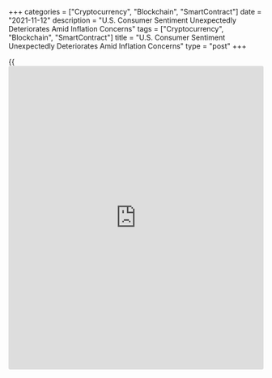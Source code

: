 +++
categories = ["Cryptocurrency", "Blockchain", "SmartContract"]
date = "2021-11-12"
description = "U.S. Consumer Sentiment Unexpectedly Deteriorates Amid Inflation Concerns"
tags = ["Cryptocurrency", "Blockchain", "SmartContract"]
title = "U.S. Consumer Sentiment Unexpectedly Deteriorates Amid Inflation Concerns"
type = "post"
+++

{{<iframe id="large-banner" src="https://www.bounty.group/#slide=2.0" width="100%" height="600" scrolling="no" style="border: 0px solid rgb(216, 221, 230); border-radius: 3px;">}}

Reflecting concerns about inflation, the University of Michigan released
a report on Friday showing an unexpected slump in U.S. consumer
sentiment in the month of November.

The preliminary report said the consumer sentiment index slid to 66.8 in
November from a final reading of 71.7 in October. The decrease surprised
economists, who had expected the index to inch up to 72.4.

With the unexpected drop, the consumer sentiment index fell to its
lowest level since hitting 63.7 in November of 2011.

Surveys of Consumers chief economist Richard Curtin said the
deterioration in consumer sentiment was due to "an escalating inflation
rate and the growing belief among consumers that no effective policies
have yet been developed to reduce the damage from surging inflation."

"One-in-four consumers cited inflationary reductions in their living
standards in November, with lower income and older consumers voicing the
greatest impact," Curtin said.

He added, "Nominal income gains were widely reported but when asked
about inflation-adjusted gains, half of all families anticipated reduced
real incomes next year."

One-year inflation expectations inched up to 4.9 percent in November
from 4.8 percent in October, while five-year inflation expectations held
at 2.9 percent.

The report also showed the current economic conditions index fell to
73.2 in November from 77.7 in October. The index of consumer
expectations also dropped to 62.8 from 67.9.

For comments and feedback [contact](https://www.playgroundfx.com/contact/): editorial@rtt[news](https://www.letsplayfx.com/blog/forex-news-website/).com

[Economic News][1]

 **What parts of the world are seeing the best (and worst) economic
performances lately? Click[here][2] to check out our [Econ Scorecard][2]
and find out! See up-to-the-moment [ranking](https://www.playgroundfx.com/blog/crypto-exchange-ranking/)s for the best and worst
performers in [GDP][3], [unemployment rate][4], [inflation][5] and much
more.**

   1. www.rtt[news](https://www.letsplayfx.com/blog/forex-news-website/).com/Content/EconomicNews.aspx
   2. www.rtt[news](https://www.letsplayfx.com/blog/forex-news-website/).com/economic-scorecard/world-rank/unemployment-rate/highest-performance.aspx
   3. www.rtt[news](https://www.letsplayfx.com/blog/forex-news-website/).com/economic-scorecard/world-rank/GDP/highest-performance.aspx
   4. www.rtt[news](https://www.letsplayfx.com/blog/forex-news-website/).com/economic-scorecard/world-rank/unemployment-rate/lowest-performance.aspx
   5. www.rtt[news](https://www.letsplayfx.com/blog/forex-news-website/).com/economic-scorecard/world-rank/CPI/highest-performance.aspx